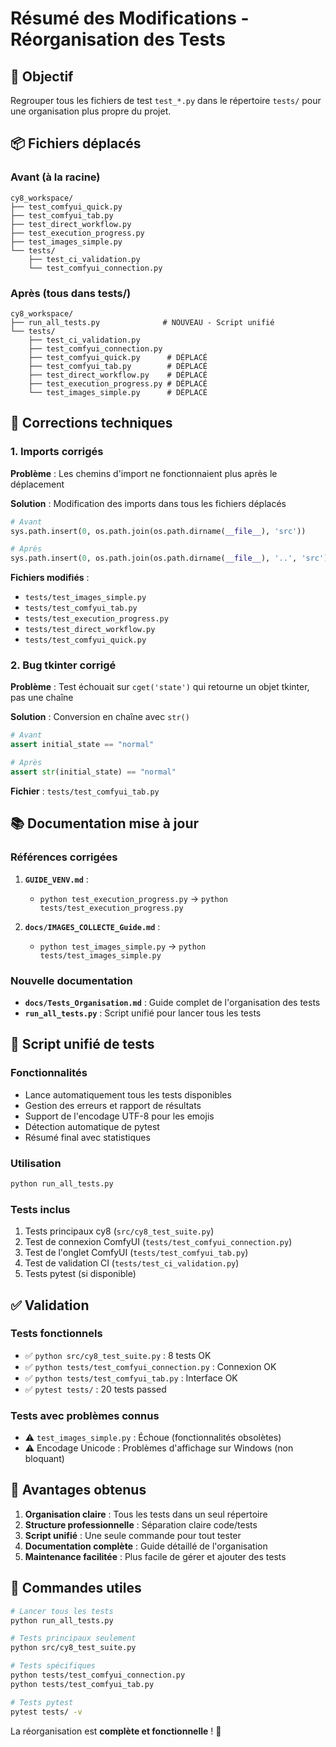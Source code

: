 # Résumé des Modifications - Réorganisation des Tests

## 🎯 Objectif
Regrouper tous les fichiers de test `test_*.py` dans le répertoire `tests/` pour une organisation plus propre du projet.

## 📦 Fichiers déplacés

### Avant (à la racine)
```
cy8_workspace/
├── test_comfyui_quick.py
├── test_comfyui_tab.py
├── test_direct_workflow.py
├── test_execution_progress.py
├── test_images_simple.py
└── tests/
    ├── test_ci_validation.py
    └── test_comfyui_connection.py
```

### Après (tous dans tests/)
```
cy8_workspace/
├── run_all_tests.py              # NOUVEAU - Script unifié
└── tests/
    ├── test_ci_validation.py
    ├── test_comfyui_connection.py
    ├── test_comfyui_quick.py      # DÉPLACÉ
    ├── test_comfyui_tab.py        # DÉPLACÉ
    ├── test_direct_workflow.py    # DÉPLACÉ
    ├── test_execution_progress.py # DÉPLACÉ
    └── test_images_simple.py      # DÉPLACÉ
```

## 🔧 Corrections techniques

### 1. Imports corrigés
**Problème** : Les chemins d'import ne fonctionnaient plus après le déplacement

**Solution** : Modification des imports dans tous les fichiers déplacés
```python
# Avant
sys.path.insert(0, os.path.join(os.path.dirname(__file__), 'src'))

# Après  
sys.path.insert(0, os.path.join(os.path.dirname(__file__), '..', 'src'))
```

**Fichiers modifiés** :
- `tests/test_images_simple.py`
- `tests/test_comfyui_tab.py`
- `tests/test_execution_progress.py`
- `tests/test_direct_workflow.py`
- `tests/test_comfyui_quick.py`

### 2. Bug tkinter corrigé
**Problème** : Test échouait sur `cget('state')` qui retourne un objet tkinter, pas une chaîne

**Solution** : Conversion en chaîne avec `str()`
```python
# Avant
assert initial_state == "normal"

# Après
assert str(initial_state) == "normal"
```

**Fichier** : `tests/test_comfyui_tab.py`

## 📚 Documentation mise à jour

### Références corrigées
1. **`GUIDE_VENV.md`** :
   - `python test_execution_progress.py` → `python tests/test_execution_progress.py`

2. **`docs/IMAGES_COLLECTE_Guide.md`** :
   - `python test_images_simple.py` → `python tests/test_images_simple.py`

### Nouvelle documentation
- **`docs/Tests_Organisation.md`** : Guide complet de l'organisation des tests
- **`run_all_tests.py`** : Script unifié pour lancer tous les tests

## 🧪 Script unifié de tests

### Fonctionnalités
- Lance automatiquement tous les tests disponibles
- Gestion des erreurs et rapport de résultats
- Support de l'encodage UTF-8 pour les emojis
- Détection automatique de pytest
- Résumé final avec statistiques

### Utilisation
```bash
python run_all_tests.py
```

### Tests inclus
1. Tests principaux cy8 (`src/cy8_test_suite.py`)
2. Test de connexion ComfyUI (`tests/test_comfyui_connection.py`)
3. Test de l'onglet ComfyUI (`tests/test_comfyui_tab.py`)
4. Test de validation CI (`tests/test_ci_validation.py`)
5. Tests pytest (si disponible)

## ✅ Validation

### Tests fonctionnels
- ✅ `python src/cy8_test_suite.py` : 8 tests OK
- ✅ `python tests/test_comfyui_connection.py` : Connexion OK
- ✅ `python tests/test_comfyui_tab.py` : Interface OK
- ✅ `pytest tests/` : 20 tests passed

### Tests avec problèmes connus
- ⚠️ `test_images_simple.py` : Échoue (fonctionnalités obsolètes)
- ⚠️ Encodage Unicode : Problèmes d'affichage sur Windows (non bloquant)

## 🎉 Avantages obtenus

1. **Organisation claire** : Tous les tests dans un seul répertoire
2. **Structure professionnelle** : Séparation claire code/tests
3. **Script unifié** : Une seule commande pour tout tester
4. **Documentation complète** : Guide détaillé de l'organisation
5. **Maintenance facilitée** : Plus facile de gérer et ajouter des tests

## 🚀 Commandes utiles

```bash
# Lancer tous les tests
python run_all_tests.py

# Tests principaux seulement
python src/cy8_test_suite.py

# Tests spécifiques
python tests/test_comfyui_connection.py
python tests/test_comfyui_tab.py

# Tests pytest
pytest tests/ -v
```

La réorganisation est **complète et fonctionnelle** ! 🎯